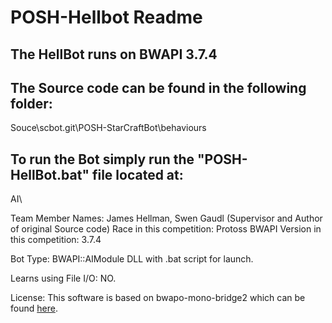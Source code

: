 # POSH-Hellbot Readme

## The HellBot runs on BWAPI 3.7.4

## The Source code can be found in the following folder:
Souce\scbot.git\POSH-StarCraftBot\behaviours

## To run the Bot simply run the "POSH-HellBot.bat" file located at:
AI\


Team Member Names: James Hellman, Swen Gaudl (Supervisor and Author of original Source code)
Race in this competition: Protoss
BWAPI Version in this competition: 3.7.4

Bot Type: BWAPI::AIModule DLL with .bat script for launch.

Learns using File I/O: NO.

License:
This software is based on bwapo-mono-bridge2 which can be found [here](https://github.com/suegy/bwapi-mono-bridge2).